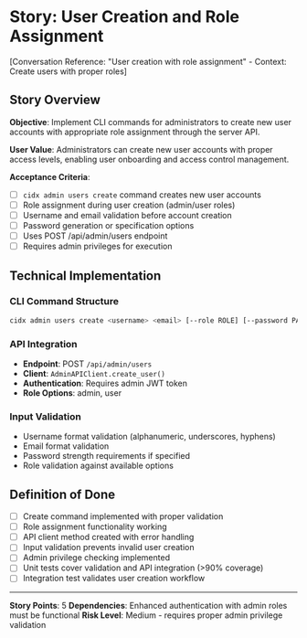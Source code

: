 # Story: User Creation and Role Assignment

[Conversation Reference: "User creation with role assignment" - Context: Create users with proper roles]

## Story Overview

**Objective**: Implement CLI commands for administrators to create new user accounts with appropriate role assignment through the server API.

**User Value**: Administrators can create new user accounts with proper access levels, enabling user onboarding and access control management.

**Acceptance Criteria**:
- [ ] `cidx admin users create` command creates new user accounts
- [ ] Role assignment during user creation (admin/user roles)
- [ ] Username and email validation before account creation
- [ ] Password generation or specification options
- [ ] Uses POST /api/admin/users endpoint
- [ ] Requires admin privileges for execution

## Technical Implementation

### CLI Command Structure
```bash
cidx admin users create <username> <email> [--role ROLE] [--password PASSWORD]
```

### API Integration
- **Endpoint**: POST `/api/admin/users`
- **Client**: `AdminAPIClient.create_user()`
- **Authentication**: Requires admin JWT token
- **Role Options**: admin, user

### Input Validation
- Username format validation (alphanumeric, underscores, hyphens)
- Email format validation
- Password strength requirements if specified
- Role validation against available options

## Definition of Done
- [ ] Create command implemented with proper validation
- [ ] Role assignment functionality working
- [ ] API client method created with error handling
- [ ] Input validation prevents invalid user creation
- [ ] Admin privilege checking implemented
- [ ] Unit tests cover validation and API integration (>90% coverage)
- [ ] Integration test validates user creation workflow

---

**Story Points**: 5
**Dependencies**: Enhanced authentication with admin roles must be functional
**Risk Level**: Medium - requires proper admin privilege validation